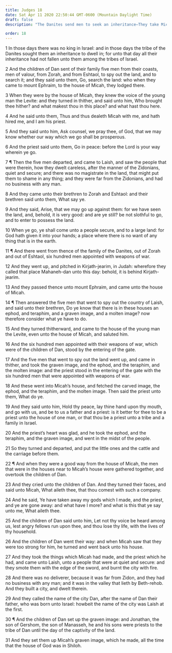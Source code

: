 ```yaml
---
title: Judges 18
date: Sat Apr 11 2020 22:50:44 GMT-0600 (Mountain Daylight Time)
draft: false
description: "The Danites send men to seek an inheritance—They take Micah’s images and priest, burn the city of Laish, and set up idolatry."

order: 18
---
```

    
1 In those days there was no king in Israel: and in those days the tribe of the Danites sought them an inheritance to dwell in; for unto that day all their inheritance had not fallen unto them among the tribes of Israel.

2 And the children of Dan sent of their family five men from their coasts, men of valour, from Zorah, and from Eshtaol, to spy out the land, and to search it; and they said unto them, Go, search the land: who when they came to mount Ephraim, to the house of Micah, they lodged there.

3 When they were by the house of Micah, they knew the voice of the young man the Levite: and they turned in thither, and said unto him, Who brought thee hither? and what makest thou in this place? and what hast thou here.

4 And he said unto them, Thus and thus dealeth Micah with me, and hath hired me, and I am his priest.

5 And they said unto him, Ask counsel, we pray thee, of God, that we may know whether our way which we go shall be prosperous.

6 And the priest said unto them, Go in peace: before the Lord is your way wherein ye go.

7 ¶ Then the five men departed, and came to Laish, and saw the people that were therein, how they dwelt careless, after the manner of the Zidonians, quiet and secure; and there was no magistrate in the land, that might put them to shame in any thing; and they were far from the Zidonians, and had no business with any man.

8 And they came unto their brethren to Zorah and Eshtaol: and their brethren said unto them, What say ye.

9 And they said, Arise, that we may go up against them: for we have seen the land, and, behold, it is very good: and are ye still? be not slothful to go, and to enter to possess the land.

10 When ye go, ye shall come unto a people secure, and to a large land: for God hath given it into your hands; a place where there is no want of any thing that is in the earth.

11 ¶ And there went from thence of the family of the Danites, out of Zorah and out of Eshtaol, six hundred men appointed with weapons of war.

12 And they went up, and pitched in Kirjath-jearim, in Judah: wherefore they called that place Mahaneh-dan unto this day: behold, it is behind Kirjath-jearim.

13 And they passed thence unto mount Ephraim, and came unto the house of Micah.

14 ¶ Then answered the five men that went to spy out the country of Laish, and said unto their brethren, Do ye know that there is in these houses an ephod, and teraphim, and a graven image, and a molten image? now therefore consider what ye have to do.

15 And they turned thitherward, and came to the house of the young man the Levite, even unto the house of Micah, and saluted him.

16 And the six hundred men appointed with their weapons of war, which were of the children of Dan, stood by the entering of the gate.

17 And the five men that went to spy out the land went up, and came in thither, and took the graven image, and the ephod, and the teraphim, and the molten image: and the priest stood in the entering of the gate with the six hundred men that were appointed with weapons of war.

18 And these went into Micah’s house, and fetched the carved image, the ephod, and the teraphim, and the molten image. Then said the priest unto them, What do ye.

19 And they said unto him, Hold thy peace, lay thine hand upon thy mouth, and go with us, and be to us a father and a priest: is it better for thee to be a priest unto the house of one man, or that thou be a priest unto a tribe and a family in Israel.

20 And the priest’s heart was glad, and he took the ephod, and the teraphim, and the graven image, and went in the midst of the people.

21 So they turned and departed, and put the little ones and the cattle and the carriage before them.

22 ¶ And when they were a good way from the house of Micah, the men that were in the houses near to Micah’s house were gathered together, and overtook the children of Dan.

23 And they cried unto the children of Dan. And they turned their faces, and said unto Micah, What aileth thee, that thou comest with such a company.

24 And he said, Ye have taken away my gods which I made, and the priest, and ye are gone away: and what have I more? and what is this that ye say unto me, What aileth thee.

25 And the children of Dan said unto him, Let not thy voice be heard among us, lest angry fellows run upon thee, and thou lose thy life, with the lives of thy household.

26 And the children of Dan went their way: and when Micah saw that they were too strong for him, he turned and went back unto his house.

27 And they took the things which Micah had made, and the priest which he had, and came unto Laish, unto a people that were at quiet and secure: and they smote them with the edge of the sword, and burnt the city with fire.

28 And there was no deliverer, because it was far from Zidon, and they had no business with any man; and it was in the valley that lieth by Beth-rehob. And they built a city, and dwelt therein.

29 And they called the name of the city Dan, after the name of Dan their father, who was born unto Israel: howbeit the name of the city was Laish at the first.

30 ¶ And the children of Dan set up the graven image: and Jonathan, the son of Gershom, the son of Manasseh, he and his sons were priests to the tribe of Dan until the day of the captivity of the land.

31 And they set them up Micah’s graven image, which he made, all the time that the house of God was in Shiloh.
